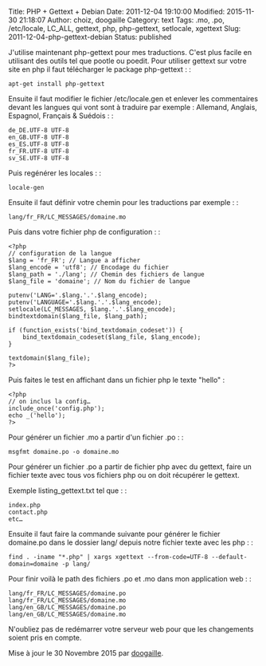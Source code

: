 Title: PHP + Gettext + Debian
Date: 2011-12-04 19:10:00
Modified: 2015-11-30 21:18:07
Author: choiz, doogaille
Category: text
Tags: .mo, .po, /etc/locale, LC\_ALL, gettext, php, php-gettext, setlocale, xgettext
Slug: 2011-12-04-php-gettext-debian
Status: published

J'utilise maintenant php-gettext pour mes traductions. C'est plus facile
en utilisant des outils tel que pootle ou poedit. Pour utiliser gettext
sur votre site en php il faut télécharger le package php-gettext : :

    apt-get install php-gettext

Ensuite il faut modifier le fichier /etc/locale.gen et enlever les
commentaires devant les langues qui vont sont à traduire par exemple :
Allemand, Anglais, Espagnol, Français & Suédois : :

    de_DE.UTF-8 UTF-8
    en_GB.UTF-8 UTF-8
    es_ES.UTF-8 UTF-8
    fr_FR.UTF-8 UTF-8
    sv_SE.UTF-8 UTF-8

Puis regénérer les locales : :

    locale-gen

Ensuite il faut définir votre chemin pour les traductions par exemple :
:

    lang/fr_FR/LC_MESSAGES/domaine.mo

Puis dans votre fichier php de configuration : :

    <?php
    // configuration de la langue
    $lang = 'fr_FR'; // Langue a afficher
    $lang_encode = 'utf8'; // Encodage du fichier
    $lang_path = './lang'; // Chemin des fichiers de langue
    $lang_file = 'domaine'; // Nom du fichier de langue

    putenv('LANG='.$lang.'.'.$lang_encode);
    putenv('LANGUAGE='.$lang.'.'.$lang_encode);
    setlocale(LC_MESSAGES, $lang.'.'.$lang_encode);
    bindtextdomain($lang_file, $lang_path);

    if (function_exists('bind_textdomain_codeset')) {
        bind_textdomain_codeset($lang_file, $lang_encode);
    }

    textdomain($lang_file);
    ?>

Puis faites le test en affichant dans un fichier php le texte "hello" :

    <?php
    // on inclus la config…
    include_once('config.php');
    echo _('hello');
    ?>

Pour générer un fichier .mo a partir d'un fichier .po : :

    msgfmt domaine.po -o domaine.mo

Pour générer un fichier .po a partir de fichier php avec du gettext,
faire un fichier texte avec tous vos fichiers php ou on doit récupérer
le gettext.

Exemple listing\_gettext.txt tel que : :

    index.php
    contact.php
    etc…

Ensuite il faut faire la commande suivante pour générer le fichier
domaine.po dans le dossier lang/ depuis notre fichier texte avec les php
: :

    find . -iname "*.php" | xargs xgettext --from-code=UTF-8 --default-domain=domaine -p lang/

Pour finir voilà le path des fichiers .po et .mo dans mon application
web : :

    lang/fr_FR/LC_MESSAGES/domaine.po
    lang/fr_FR/LC_MESSAGES/domaine.mo
    lang/en_GB/LC_MESSAGES/domaine.po
    lang/en_GB/LC_MESSAGES/domaine.mo

N'oubliez pas de redémarrer votre serveur web pour que les changements
soient pris en compte.

Mise à jour le 30 Novembre 2015 par
[doogaille](http://www.github.com/doogaille).
